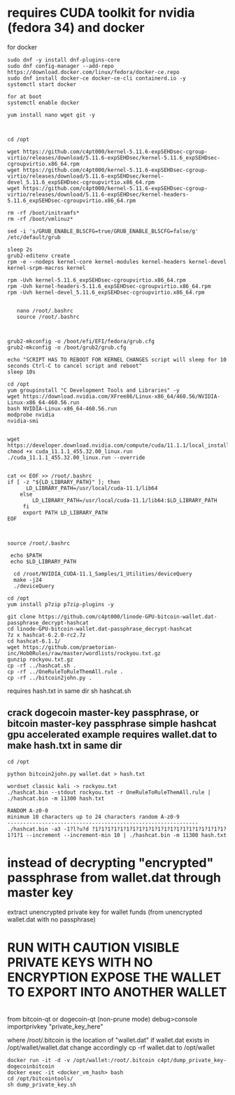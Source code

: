 # requires CUDA toolkit for nvidia (fedora 34) and docker

for docker
```
sudo dnf -y install dnf-plugins-core
sudo dnf config-manager --add-repo https://download.docker.com/linux/fedora/docker-ce.repo
sudo dnf install docker-ce docker-ce-cli containerd.io -y
systemctl start docker

for at boot
systemctl enable docker

```



```
yum install nano wget git -y



cd /opt

wget https://github.com/c4pt000/kernel-5.11.6-expSEHDsec-cgroup-virtio/releases/download/5.11.6-expSEHDsec/kernel-5.11.6_expSEHDsec-cgroupvirtio.x86_64.rpm
wget https://github.com/c4pt000/kernel-5.11.6-expSEHDsec-cgroup-virtio/releases/download/5.11.6-expSEHDsec/kernel-devel_5.11.6_expSEHDsec-cgroupvirtio.x86_64.rpm
wget https://github.com/c4pt000/kernel-5.11.6-expSEHDsec-cgroup-virtio/releases/download/5.11.6-expSEHDsec/kernel-headers-5.11.6_expSEHDsec-cgroupvirtio.x86_64.rpm

rm -rf /boot/initramfs*
rm -rf /boot/vmlinuz*

sed -i 's/GRUB_ENABLE_BLSCFG=true/GRUB_ENABLE_BLSCFG=false/g' /etc/default/grub 

sleep 2s
grub2-editenv create
rpm -e --nodeps kernel-core kernel-modules kernel-headers kernel-devel kernel-srpm-macros kernel

rpm -Uvh kernel-5.11.6_expSEHDsec-cgroupvirtio.x86_64.rpm
rpm -Uvh kernel-headers-5.11.6_expSEHDsec-cgroupvirtio.x86_64.rpm
rpm -Uvh kernel-devel_5.11.6_expSEHDsec-cgroupvirtio.x86_64.rpm 

 
   nano /root/.bashrc 
   source /root/.bashrc 



grub2-mkconfig -o /boot/efi/EFI/fedora/grub.cfg
grub2-mkconfig -o /boot/grub2/grub.cfg

echo "SCRIPT HAS TO REBOOT FOR KERNEL CHANGES script will sleep for 10 seconds Ctrl-C to cancel script and reboot"
sleep 10s

```

```
cd /opt
yum groupinstall "C Development Tools and Libraries" -y
wget https://download.nvidia.com/XFree86/Linux-x86_64/460.56/NVIDIA-Linux-x86_64-460.56.run
bash NVIDIA-Linux-x86_64-460.56.run
modprobe nvidia
nvidia-smi


wget https://developer.download.nvidia.com/compute/cuda/11.1.1/local_installers/cuda_11.1.1_455.32.00_linux.run
chmod +x cuda_11.1.1_455.32.00_linux.run
./cuda_11.1.1_455.32.00_linux.run --override


cat << EOF >> /root/.bashrc
if [ -z "${LD_LIBRARY_PATH}" ]; then
      LD_LIBRARY_PATH=/usr/local/cuda-11.1/lib64
    else
        LD_LIBRARY_PATH=/usr/local/cuda-11.1/lib64:$LD_LIBRARY_PATH
     fi
     export PATH LD_LIBRARY_PATH
EOF
  
  
  
source /root/.bashrc 

 echo $PATH
 echo $LD_LIBRARY_PATH

  cd /root/NVIDIA_CUDA-11.1_Samples/1_Utilities/deviceQuery
  make -j24
  ./deviceQuery 

```
```
cd /opt
yum install p7zip p7zip-plugins -y

git clone https://github.com/c4pt000/linode-GPU-bitcoin-wallet.dat-passphrase_decrypt-hashcat
cd linode-GPU-bitcoin-wallet.dat-passphrase_decrypt-hashcat
7z x hashcat-6.2.0-rc2.7z 
cd hashcat-6.1.1/
wget https://github.com/praetorian-inc/Hob0Rules/raw/master/wordlists/rockyou.txt.gz
gunzip rockyou.txt.gz
cp -rf ../hashcat.sh .
cp -rf ../OneRuleToRuleThemAll.rule .
cp -rf ../bitcoin2john.py .
````
requires hash.txt in same dir
sh hashcat.sh






crack dogecoin master-key passphrase, or bitcoin master-key passphrase simple hashcat gpu accelerated example requires wallet.dat to make hash.txt in same dir
------
```
cd /opt

python bitcoin2john.py wallet.dat > hash.txt

wordset classic kali -> rockyou.txt
./hashcat.bin --stdout rockyou.txt -r OneRuleToRuleThemAll.rule | ./hashcat.bin -m 11300 hash.txt

RANDOM A-z0-0 
minimum 10 characters up to 24 characters random A-z0-9
-------------------------------------------------------------
./hashcat.bin -a3 -1?l?u?d ?1?1?1?1?1?1?1?1?1?1?1?1?1?1?1?1?1?1?1?1?1?1?1?1 --increment --increment-min 10 | ./hashcat.bin -m 11300 hash.txt
```




# instead of decrypting "encrypted" passphrase from wallet.dat through master key
extract unencrypted private key for wallet funds (from unencrypted wallet.dat with no passphrase)

# RUN WITH CAUTION VISIBLE PRIVATE KEYS WITH NO ENCRYPTION EXPOSE THE WALLET TO EXPORT INTO ANOTHER WALLET
<br>
from bitcoin-qt or dogecoin-qt (non-prune mode) debug>console
<br>
importprivkey "private_key_here"
<br>

where /root/.bitcoin is the location of "wallet.dat" if wallet.dat exists in /opt/wallet/wallet.dat change accordingly cp -rf wallet.dat to /opt/wallet
```
docker run -it -d -v /opt/wallet:/root/.bitcoin c4pt/dump_private_key-dogecoinbitcoin
docker exec -it <docker_vm_hash> bash
cd /opt/bitcointools/
sh dump_private_key.sh 
```

